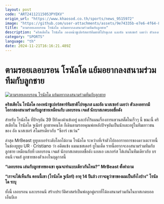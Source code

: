 ```yaml
---
layout: post
code: "ART24112115053PYEKV"
origin_url: "https://www.khaosod.co.th/sports/news_9515972"
image: "https://github.com/user-attachments/assets/9e74335b-e7e6-4f64-80d9-a3ffa6ec2da3"
title: "ตามรอยเลอบรอน โรนัลโด แย้มอยากลงสนามร่วมทีมกับลูกชาย"
description: "คริสเตียโน โรนัลโด กองหน้าซูเปอร์สตาร์ทีมชาติโปรตุเกส และอัล นาสเซอร์ เผยว่า ตัวเองอยากมีโอกาสลงสนามร่วมกับลูกชายเหมือนกับ เลอบรอน เจมส์ นักบาสเกตบอลชื่อดัง"
category: "SPORTS"
language: "th"
date: 2024-11-21T16:16:21.489Z
---
```


# ตามรอยเลอบรอน โรนัลโด แย้มอยากลงสนามร่วมทีมกับลูกชาย

[![ตามรอยเลอบรอน โรนัลโด แย้มอยากลงสนามร่วมทีมกับลูกชาย](https://www.khaosod.co.th/wpapp/uploads/2024/11/ronaldo-son-0006.jpg "ตามรอยเลอบรอน โรนัลโด แย้มอยากลงสนามร่วมทีมกับลูกชาย")](https://www.khaosod.co.th/wpapp/uploads/2024/11/ronaldo-son-0006.jpg)

**คริสเตียโน โรนัลโด กองหน้าซูเปอร์สตาร์ทีมชาติโปรตุเกส และอัล นาสเซอร์ เผยว่า ตัวเองอยากมีโอกาสลงสนามร่วมกับลูกชายเหมือนกับ เลอบรอน เจมส์ นักบาสเกตบอลชื่อดัง**

สำหรับ โรนัลโด ที่ปัจจุบัน 39 ปียังคงค้าแข้งอยู่ และยังไร้แผนเรื่องการแขวนสตั๊ดในเร็วๆ นี้ ขณะนี้ คริสเตียโน โรนัลโด จูเนียร์ ลูกชายคนโต ก็เดินตามรอยคุณพ่อหลังปัจจุบันเป็นนักเตะอยู่ในทีมเยาวชนของ อัล นาสเซอร์ สโมสรเดียวกับ “ซีอาร์ เซเว่น”

ล่าสุด MrBeast ยูทูบเบอร์ระดับโลกได้ถาม โรนัลโด ระหว่างที่เจ้าตัวไปออกรายการของดาวเตะรายนี้ในช่องยูทูบ UR · Cristiano ว่า อดีตแข้ง แมนเชสเตอร์ ยูไนเต็ด รายนี้อยากจะลงสนามร่วมทีมกับลูกชาย เหมือนกับที่ เลอบรอน เจมส์ นักบาสเกตบอลชื่อดัง แอลเอ เลเกอร์ส ได้เล่นในทีมเดียวกับ บรอนนี เจมส์ ลูกชายของตัวเองในฤดูกาลนี้

**“เลอบรอน เล่นกับลูกชายของเขา คุณจะทำแบบเดียวกันไหม?” MrBeast ตั้งคำถาม**

**“เราจะได้เห็นกัน ตอนนี้เขา (โรนัลโด จูเนียร์) อายุ 14 ปีแล้ว เราจะดูว่าขาของผมเป็นยังไงบ้าง” โรนัลโด ระบุ**

ทั้งนี้ เลอบรอน และบรอนนี สร้างประวัติศาสตร์เป็นพ่อลูกคู่แรกที่ได้ลงสนามร่วมกันในบาสเกตบอลเอ็นบีเอ